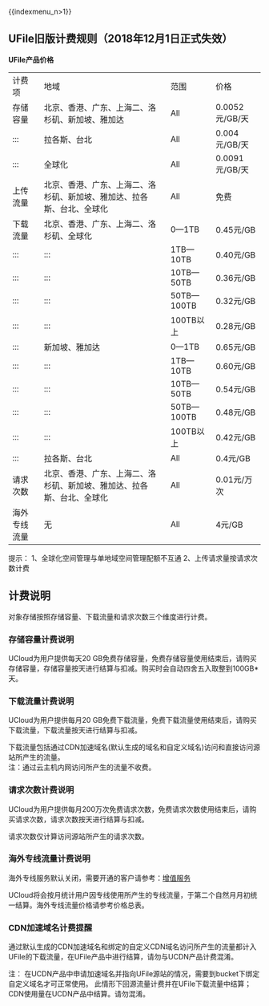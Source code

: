 {{indexmenu_n>1}}

## UFile旧版计费规则（2018年12月1日正式失效）

**UFile产品价格**

|        |           |             |             |
| ------ | --------- | ----------- | ----------- | 
|  计费项   |  地域         |  范围          |  价格            |
| 存储容量  |  北京、香港、广东、上海二、洛杉矶、新加坡、雅加达    |  All         |  0.0052元/GB/天   |
| :::      |  拉各斯、台北    |  All         |  0.004元/GB/天   |
| :::      |  全球化         |  All         |  0.0091元/GB/天  |
| 上传流量  |  北京、香港、广东、上海二、洛杉矶、新加坡、雅加达、拉各斯、台北、全球化  |  All      |  免费       |
| 下载流量  |  北京、香港、广东、上海二、洛杉矶、全球化                  |  0—1TB    |  0.45元/GB  |
| :::     | :::     |  1TB—10TB    |  0.40元/GB      |
| :::     | :::     |  10TB—50TB   |  0.36元/GB      |
| :::     | :::     |  50TB—100TB  |  0.32元/GB      |
| :::     | :::     |  100TB以上    |  0.28元/GB      |
| :::     |  新加坡、雅加达  |  0—1TB       |  0.65元/GB      |
| :::     | :::     |  1TB—10TB    |  0.60元/GB      |
| :::     | :::     |  10TB—50TB   |  0.54元/GB      |
| :::     | :::     |  50TB—100TB  |  0.48元/GB      |
| :::     | :::     |  100TB以上     |  0.42元/GB      |
| :::     |  拉各斯、台北  |    All     |  0.4元/GB      |
| 请求次数  |  北京、香港、广东、上海二、洛杉矶、新加坡、雅加达、拉各斯、台北、全球化   |  All         |  0.01元/万次      |
| 海外专线流量    |  无   |  All         |  4元/GB      |

提示：
1、全球化空间管理与单地域空间管理配额不互通
2、上传请求量按请求次数计费

## 计费说明

对象存储按照存储容量、下载流量和请求次数三个维度进行计费。

### 存储容量计费说明

UCloud为用户提供每天20
GB免费存储容量，免费存储容量使用结束后，请购买存储容量，存储容量按天进行结算与扣减。购买时会自动四舍五入取整到100GB\*天。

### 下载流量计费说明

UCloud为用户提供每月20 GB免费下载流量，免费下载流量使用结束后，请购买下载流量，下载流量按天进行结算与扣减。

下载流量包括通过CDN加速域名(默认生成的域名和自定义域名)访问和直接访问源站所产生的流量。  
注：通过云主机内网访问所产生的流量不收费。

### 请求次数计费说明

UCloud为用户提供每月200万次免费请求次数，免费请求次数使用结束后，请购买请求次数，请求次数按天进行结算与扣减。

请求次数仅计算访问源站所产生的请求次数。

### 海外专线流量计费说明

海外专线服务默认关闭，需要开通的客户请参考：[增值服务](https://docs.ucloud.cn/storage_cdn/ufile/pic)

UCloud将会按月统计用户因专线使用所产生的专线流量，于第二个自然月月初统一结算。海外专线流量价格请参考价格总表。

### CDN加速域名计费提醒

通过默认生成的CDN加速域名和绑定的自定义CDN域名访问所产生的流量都计入UFile的下载流量，在UFile产品中进行结算，请勿与UCDN产品计费混淆。

注：
在UCDN产品中申请加速域名并指向UFile源站的情况，需要到bucket下绑定自定义域名才可正常使用。
此情形下回源流量计费并在UFile下载流量中结算；CDN使用量在UCDN产品中结算。请勿混淆。
